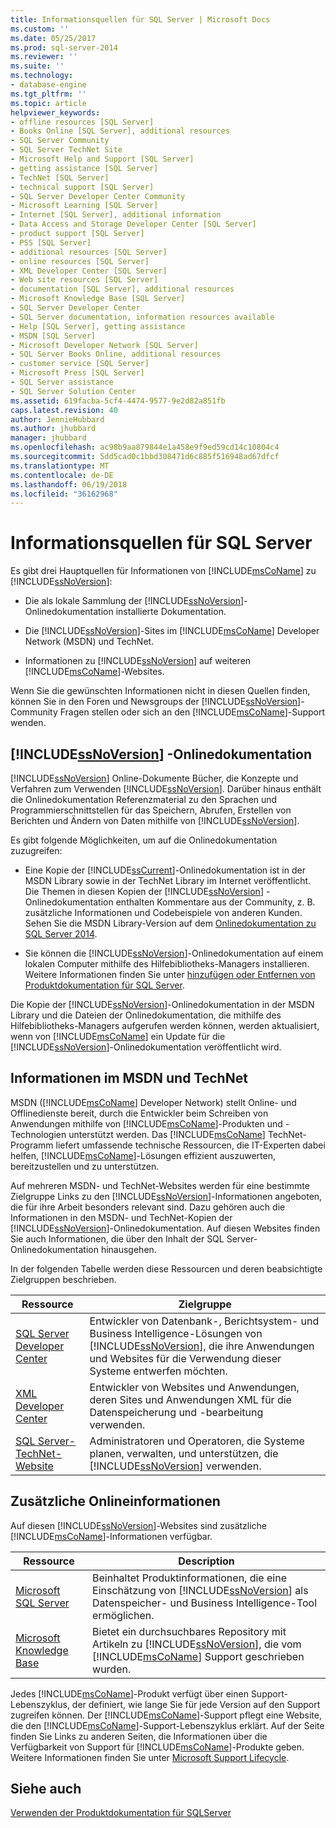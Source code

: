 ```yaml
---
title: Informationsquellen für SQL Server | Microsoft Docs
ms.custom: ''
ms.date: 05/25/2017
ms.prod: sql-server-2014
ms.reviewer: ''
ms.suite: ''
ms.technology:
- database-engine
ms.tgt_pltfrm: ''
ms.topic: article
helpviewer_keywords:
- offline resources [SQL Server]
- Books Online [SQL Server], additional resources
- SQL Server Community
- SQL Server TechNet Site
- Microsoft Help and Support [SQL Server]
- getting assistance [SQL Server]
- TechNet [SQL Server]
- technical support [SQL Server]
- SQL Server Developer Center Community
- Microsoft Learning [SQL Server]
- Internet [SQL Server], additional information
- Data Access and Storage Developer Center [SQL Server]
- product support [SQL Server]
- PSS [SQL Server]
- additional resources [SQL Server]
- online resources [SQL Server]
- XML Developer Center [SQL Server]
- Web site resources [SQL Server]
- documentation [SQL Server], additional resources
- Microsoft Knowledge Base [SQL Server]
- SQL Server Developer Center
- SQL Server documentation, information resources available
- Help [SQL Server], getting assistance
- MSDN [SQL Server]
- Microsoft Developer Network [SQL Server]
- SQL Server Books Online, additional resources
- customer service [SQL Server]
- Microsoft Press [SQL Server]
- SQL Server assistance
- SQL Server Solution Center
ms.assetid: 619facba-5cf4-4474-9577-9e2d82a851fb
caps.latest.revision: 40
author: JennieHubbard
ms.author: jhubbard
manager: jhubbard
ms.openlocfilehash: ac98b9aa879844e1a458e9f9ed59cd14c10804c4
ms.sourcegitcommit: 5dd5cad0c1bbd308471d6c885f516948ad67dfcf
ms.translationtype: MT
ms.contentlocale: de-DE
ms.lasthandoff: 06/19/2018
ms.locfileid: "36162968"
---
```

# <a name="getting-sql-server-assistance"></a>Informationsquellen für SQL Server
  Es gibt drei Hauptquellen für Informationen von [!INCLUDE[msCoName](../includes/msconame-md.md)] zu [!INCLUDE[ssNoVersion](../includes/ssnoversion-md.md)]:  
  
-   Die als lokale Sammlung der [!INCLUDE[ssNoVersion](../includes/ssnoversion-md.md)]-Onlinedokumentation installierte Dokumentation.  
  
-   Die [!INCLUDE[ssNoVersion](../includes/ssnoversion-md.md)]-Sites im [!INCLUDE[msCoName](../includes/msconame-md.md)] Developer Network (MSDN) und TechNet.  
  
-   Informationen zu [!INCLUDE[ssNoVersion](../includes/ssnoversion-md.md)] auf weiteren [!INCLUDE[msCoName](../includes/msconame-md.md)]-Websites.  
  
 Wenn Sie die gewünschten Informationen nicht in diesen Quellen finden, können Sie in den Foren und Newsgroups der [!INCLUDE[ssNoVersion](../includes/ssnoversion-md.md)]-Community Fragen stellen oder sich an den [!INCLUDE[msCoName](../includes/msconame-md.md)]-Support wenden.  
  
## <a name="includessnoversionincludesssnoversion-mdmd-books-online"></a>[!INCLUDE[ssNoVersion](../includes/ssnoversion-md.md)] -Onlinedokumentation  
 [!INCLUDE[ssNoVersion](../includes/ssnoversion-md.md)] Online-Dokumente Bücher, die Konzepte und Verfahren zum Verwenden [!INCLUDE[ssNoVersion](../includes/ssnoversion-md.md)]. Darüber hinaus enthält die Onlinedokumentation Referenzmaterial zu den Sprachen und Programmierschnittstellen für das Speichern, Abrufen, Erstellen von Berichten und Ändern von Daten mithilfe von [!INCLUDE[ssNoVersion](../includes/ssnoversion-md.md)].  
  
 Es gibt folgende Möglichkeiten, um auf die Onlinedokumentation zuzugreifen:  
  
-   Eine Kopie der [!INCLUDE[ssCurrent](../includes/sscurrent-md.md)]-Onlinedokumentation ist in der MSDN Library sowie in der TechNet Library im Internet veröffentlicht. Die Themen in diesen Kopien der [!INCLUDE[ssNoVersion](../includes/ssnoversion-md.md)] -Onlinedokumentation enthalten Kommentare aus der Community, z. B. zusätzliche Informationen und Codebeispiele von anderen Kunden. Sehen Sie die MSDN Library-Version auf dem [Onlinedokumentation zu SQL Server 2014](http://msdn.microsoft.com/library/ms130214\(v=sql.120\).aspx).  
  
-   Sie können die [!INCLUDE[ssNoVersion](../includes/ssnoversion-md.md)]-Onlinedokumentation auf einem lokalen Computer mithilfe des Hilfebibliotheks-Managers installieren. Weitere Informationen finden Sie unter [hinzufügen oder Entfernen von Produktdokumentation für SQL Server](../2014-toc/books-online-for-sql-server-2014.md).  
  
 Die Kopie der [!INCLUDE[ssNoVersion](../includes/ssnoversion-md.md)]-Onlinedokumentation in der MSDN Library und die Dateien der Onlinedokumentation, die mithilfe des Hilfebibliotheks-Managers aufgerufen werden können, werden aktualisiert, wenn von [!INCLUDE[msCoName](../includes/msconame-md.md)] ein Update für die [!INCLUDE[ssNoVersion](../includes/ssnoversion-md.md)]-Onlinedokumentation veröffentlicht wird.  
  
## <a name="information-on-msdn-and-technet"></a>Informationen im MSDN und TechNet  
 MSDN ([!INCLUDE[msCoName](../includes/msconame-md.md)] Developer Network) stellt Online- und Offlinedienste bereit, durch die Entwickler beim Schreiben von Anwendungen mithilfe von [!INCLUDE[msCoName](../includes/msconame-md.md)]-Produkten und -Technologien unterstützt werden. Das [!INCLUDE[msCoName](../includes/msconame-md.md)] TechNet-Programm liefert umfassende technische Ressourcen, die IT-Experten dabei helfen, [!INCLUDE[msCoName](../includes/msconame-md.md)]-Lösungen effizient auszuwerten, bereitzustellen und zu unterstützen.  
  
 Auf mehreren MSDN- und TechNet-Websites werden für eine bestimmte Zielgruppe Links zu den [!INCLUDE[ssNoVersion](../includes/ssnoversion-md.md)]-Informationen angeboten, die für ihre Arbeit besonders relevant sind. Dazu gehören auch die Informationen in den MSDN- und TechNet-Kopien der [!INCLUDE[ssNoVersion](../includes/ssnoversion-md.md)]-Onlinedokumentation. Auf diesen Websites finden Sie auch Informationen, die über den Inhalt der SQL Server-Onlinedokumentation hinausgehen.  
  
 In der folgenden Tabelle werden diese Ressourcen und deren beabsichtigte Zielgruppen beschrieben.  
  
|Ressource|Zielgruppe|  
|--------------|--------------|  
|[SQL Server Developer Center](http://msdn.microsoft.com/sqlserver/)|Entwickler von Datenbank-, Berichtsystem- und Business Intelligence-Lösungen von [!INCLUDE[ssNoVersion](../includes/ssnoversion-md.md)], die ihre Anwendungen und Websites für die Verwendung dieser Systeme entwerfen möchten.|  
|[XML Developer Center](http://go.microsoft.com/fwlink/?LinkId=42458)|Entwickler von Websites und Anwendungen, deren Sites und Anwendungen XML für die Datenspeicherung und -bearbeitung verwenden.|  
|[SQL Server-TechNet-Website](http://technet.microsoft.com/sqlserver/dn135309)|Administratoren und Operatoren, die Systeme planen, verwalten, und unterstützen, die [!INCLUDE[ssNoVersion](../includes/ssnoversion-md.md)] verwenden.|  
  
## <a name="additional-online-information"></a>Zusätzliche Onlineinformationen  
 Auf diesen [!INCLUDE[ssNoVersion](../includes/ssnoversion-md.md)]-Websites sind zusätzliche [!INCLUDE[msCoName](../includes/msconame-md.md)]-Informationen verfügbar.  
  
|Ressource|Description|  
|--------------|-----------------|  
|[Microsoft SQL Server](http://go.microsoft.com/fwlink/?linkid=8504)|Beinhaltet Produktinformationen, die eine Einschätzung von [!INCLUDE[ssNoVersion](../includes/ssnoversion-md.md)] als Datenspeicher- und Business Intelligence-Tool ermöglichen.|  
|[Microsoft Knowledge Base](http://go.microsoft.com/fwlink/?LinkId=42461)|Bietet ein durchsuchbares Repository mit Artikeln zu [!INCLUDE[ssNoVersion](../includes/ssnoversion-md.md)], die vom [!INCLUDE[msCoName](../includes/msconame-md.md)] Support geschrieben wurden.|    
  
 Jedes [!INCLUDE[msCoName](../includes/msconame-md.md)]-Produkt verfügt über einen Support-Lebenszyklus, der definiert, wie lange Sie für jede Version auf den Support zugreifen können. Der [!INCLUDE[msCoName](../includes/msconame-md.md)]-Support pflegt eine Website, die den [!INCLUDE[msCoName](../includes/msconame-md.md)]-Support-Lebenszyklus erklärt. Auf der Seite finden Sie Links zu anderen Seiten, die Informationen über die Verfügbarkeit von Support für [!INCLUDE[msCoName](../includes/msconame-md.md)]-Produkte geben. Weitere Informationen finden Sie unter [Microsoft Support Lifecycle](http://go.microsoft.com/fwlink/?LinkId=98306).  
  
## <a name="see-also"></a>Siehe auch  
 [Verwenden der Produktdokumentation für SQLServer](../2014-toc/books-online-for-sql-server-2014.md)  
  
  
